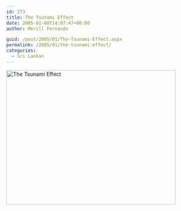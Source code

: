 ```yaml
---
id: 273
title: The Tsunami Effect
date: 2005-01-08T14:07:47+00:00
author: Merill Fernando

guid: /post/2005/01/The-Tsunami-Effect.aspx
permalink: /2005/01/the-tsunami-effect/
categories:
  - Sri Lankan
---
```

<DIV class=Section1>
<P><IMG height=358 alt="The Tsunami Effect" src="http://www.merill.net/wp-content/uploads/contentbinary/tsuanamieffect.gif" width=450 border=0></P></DIV>